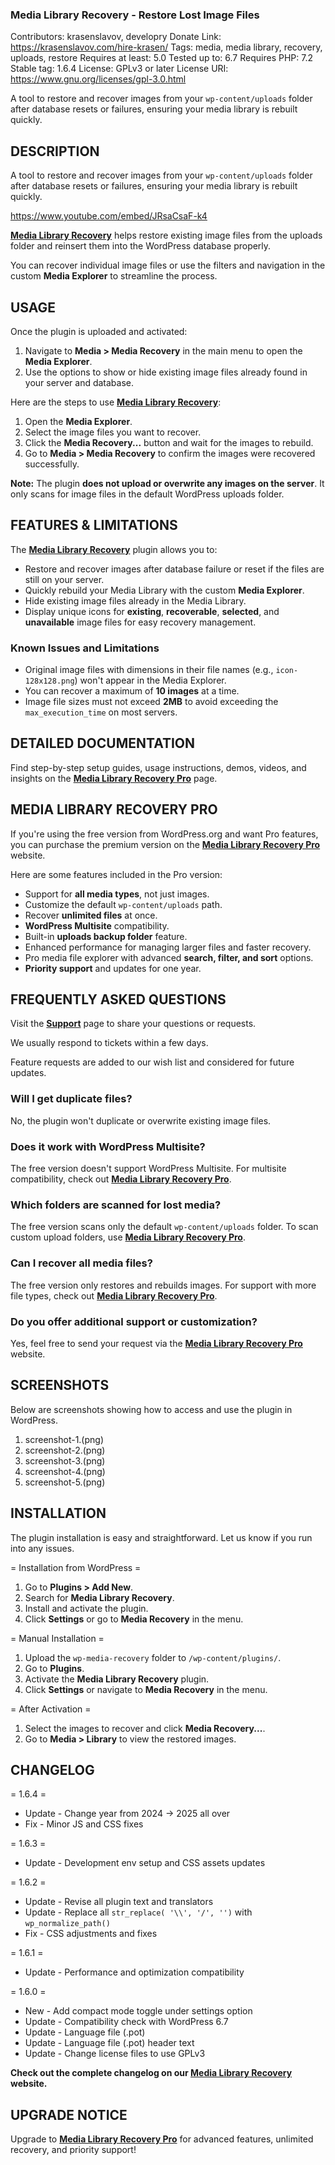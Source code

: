 <!-- @format -->

### Media Library Recovery - Restore Lost Image Files

Contributors: krasenslavov, developry
Donate Link: https://krasenslavov.com/hire-krasen/
Tags: media, media library, recovery, uploads, restore
Requires at least: 5.0
Tested up to: 6.7
Requires PHP: 7.2
Stable tag: 1.6.4
License: GPLv3 or later
License URI: https://www.gnu.org/licenses/gpl-3.0.html

A tool to restore and recover images from your `wp-content/uploads` folder after database resets or failures, ensuring your media library is rebuilt quickly.

## DESCRIPTION

A tool to restore and recover images from your `wp-content/uploads` folder after database resets or failures, ensuring your media library is rebuilt quickly.

https://www.youtube.com/embed/JRsaCsaF-k4

[**Media Library Recovery**](https://bit.ly/3IHRaTb) helps restore existing image files from the uploads folder and reinsert them into the WordPress database properly.

You can recover individual image files or use the filters and navigation in the custom **Media Explorer** to streamline the process.

## USAGE

Once the plugin is uploaded and activated:

1. Navigate to **Media > Media Recovery** in the main menu to open the **Media Explorer**.
2. Use the options to show or hide existing image files already found in your server and database.

Here are the steps to use [**Media Library Recovery**](https://bit.ly/3IHRaTb):

1. Open the **Media Explorer**.
2. Select the image files you want to recover.
3. Click the **Media Recovery...** button and wait for the images to rebuild.
4. Go to **Media > Media Recovery** to confirm the images were recovered successfully.

**Note:** The plugin **does not upload or overwrite any images on the server**. It only scans for image files in the default WordPress uploads folder.

## FEATURES & LIMITATIONS

The [**Media Library Recovery**](https://bit.ly/3IHRaTb) plugin allows you to:

- Restore and recover images after database failure or reset if the files are still on your server.
- Quickly rebuild your Media Library with the custom **Media Explorer**.
- Hide existing image files already in the Media Library.
- Display unique icons for **existing**, **recoverable**, **selected**, and **unavailable** image files for easy recovery management.

### Known Issues and Limitations

- Original image files with dimensions in their file names (e.g., `icon-128x128.png`) won't appear in the Media Explorer.
- You can recover a maximum of **10 images** at a time.
- Image file sizes must not exceed **2MB** to avoid exceeding the `max_execution_time` on most servers.

## DETAILED DOCUMENTATION

Find step-by-step setup guides, usage instructions, demos, videos, and insights on the [**Media Library Recovery Pro**](https://mediarecoveryplugin.com/help) page.

## MEDIA LIBRARY RECOVERY PRO

If you're using the free version from WordPress.org and want Pro features, you can purchase the premium version on the [**Media Library Recovery Pro**](https://bit.ly/3IHRaTb) website.

Here are some features included in the Pro version:

- Support for **all media types**, not just images.
- Customize the default `wp-content/uploads` path.
- Recover **unlimited files** at once.
- **WordPress Multisite** compatibility.
- Built-in **uploads backup folder** feature.
- Enhanced performance for managing larger files and faster recovery.
- Pro media file explorer with advanced **search, filter, and sort** options.
- **Priority support** and updates for one year.

## FREQUENTLY ASKED QUESTIONS

Visit the [**Support**](https://wordpress.org/support/plugin/wp-media-recovery/) page to share your questions or requests.

We usually respond to tickets within a few days.

Feature requests are added to our wish list and considered for future updates.

### Will I get duplicate files?

No, the plugin won't duplicate or overwrite existing image files.

### Does it work with WordPress Multisite?

The free version doesn't support WordPress Multisite. For multisite compatibility, check out [**Media Library Recovery Pro**](https://bit.ly/3IHRaTb).

### Which folders are scanned for lost media?

The free version scans only the default `wp-content/uploads` folder. To scan custom upload folders, use [**Media Library Recovery Pro**](https://bit.ly/3IHRaTb).

### Can I recover all media files?

The free version only restores and rebuilds images. For support with more file types, check out [**Media Library Recovery Pro**](https://bit.ly/3IHRaTb).

### Do you offer additional support or customization?

Yes, feel free to send your request via the [**Media Library Recovery Pro**](https://bit.ly/3IHRaTb) website.

## SCREENSHOTS

Below are screenshots showing how to access and use the plugin in WordPress.

1. screenshot-1.(png)
2. screenshot-2.(png)
3. screenshot-3.(png)
4. screenshot-4.(png)
5. screenshot-5.(png)

## INSTALLATION

The plugin installation is easy and straightforward. Let us know if you run into any issues.

= Installation from WordPress =

1. Go to **Plugins > Add New**.
2. Search for **Media Library Recovery**.
3. Install and activate the plugin.
4. Click **Settings** or go to **Media Recovery** in the menu.

= Manual Installation =

1. Upload the `wp-media-recovery` folder to `/wp-content/plugins/`.
2. Go to **Plugins**.
3. Activate the **Media Library Recovery** plugin.
4. Click **Settings** or navigate to **Media Recovery** in the menu.

= After Activation =

1. Select the images to recover and click **Media Recovery...**.
2. Go to **Media > Library** to view the restored images.

## CHANGELOG

= 1.6.4 =

- Update - Change year from 2024 -> 2025 all over
- Fix - Minor JS and CSS fixes

= 1.6.3 =

- Update - Development env setup and CSS assets updates

= 1.6.2 =

- Update - Revise all plugin text and translators
- Update - Replace all `str_replace( '\\', '/', '')` with `wp_normalize_path()`
- Fix - CSS adjustments and fixes

= 1.6.1 =

- Update - Performance and optimization compatibility

= 1.6.0 =

- New - Add compact mode toggle under settings option
- Update - Compatibility check with WordPress 6.7
- Update - Language file (.pot)
- Update - Language file (.pot) header text
- Update - Change license files to use GPLv3

**Check out the complete changelog on our [**Media Library Recovery**](https://bit.ly/3IHRaTb) website.**

## UPGRADE NOTICE

Upgrade to [**Media Library Recovery Pro**](https://bit.ly/3IHRaTb) for advanced features, unlimited recovery, and priority support!
